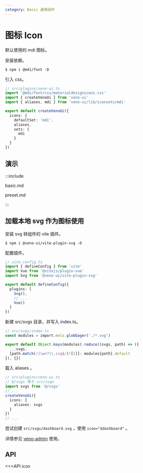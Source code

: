 ```yaml
---
category: Basic 通用组件
---
```


# 图标 Icon

默认使用的 mdi 图标。

安装依赖。

```shell
$ npm i @mdi/font -D
```

引入 css。

```ts
// src/plugins/veno-ui.ts
import '@mdi/font/css/materialdesignicons.css'
import { createVenoUi } from 'veno-ui'
import { aliases, mdi } from 'veno-ui/lib/iconsets/mdi'

export default createVenoUi({
  icons: {
    defaultSet: 'mdi',
    aliases,
    sets: {
      mdi
    }
  }
})
```

## 演示

:::include

basic.md

preset.md

:::

## 加载本地 svg 作为图标使用

安装 svg 转组件的 vite 插件。

```shell
$ npm i @veno-ui/vite-plugin-svg -D
```

配置插件。

```ts
// vite.config.ts
import { defineConfig } from 'vite'
import Vue from '@vitejs/plugin-vue'
import Svg from '@veno-ui/vite-plugin-svg'

export default defineConfig({
  plugins: [
    Svg(),
    // ... 
    Vue()
  ]
})
```

新建 src/svgs 目录，并写入 index.ts。

```ts
// src/svgs/index.ts
const modules = import.meta.globEager('./*.svg')

export default Object.keys(modules).reduce((svgs, path) => ({
  ...svgs,
  [path.match(/(\w+?)\.svg$/)![1]]: modules[path].default
}), {})
```

载入 aliases 。

```ts
// src/plugins/veno-ui.ts
// @/svgs 等于 src/svgs
import svgs from '@/svgs'
// ...
createVenoUi({
  icons: {
    aliases: svgs
  }
})
// ...
```

尝试创建 `src/svgs/dashboard.svg` ，使用 `icon="$dashboard"` 。

详情参见 [veno-admin](https://github.com/qq15725/veno-admin) 使用。


## API

<<<API icon